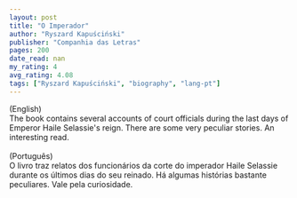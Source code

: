 ```yaml
---
layout: post
title: "O Imperador"
author: "Ryszard Kapuściński"
publisher: "Companhia das Letras"
pages: 200
date_read: nan
my_rating: 4
avg_rating: 4.08
tags: ["Ryszard Kapuściński", "biography", "lang-pt"]
---
```


(English)<br/>The book contains several accounts of court officials during the last days of Emperor Haile Selassie's reign. There are some very peculiar stories. An interesting read.<br/><br/>(Português)<br/>O livro traz relatos dos funcionários da corte do imperador Haile Selassie durante os últimos dias do seu reinado. Há algumas histórias bastante peculiares. Vale pela curiosidade. 

